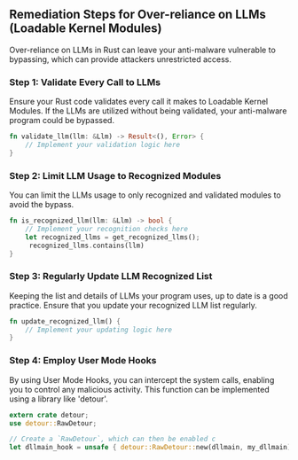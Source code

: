 

## Remediation Steps for Over-reliance on LLMs (Loadable Kernel Modules)
Over-reliance on LLMs in Rust can leave your anti-malware vulnerable to bypassing, which can provide attackers unrestricted access.

### Step 1: Validate Every Call to LLMs
Ensure your Rust code validates every call it makes to Loadable Kernel Modules. If the LLMs are utilized without being validated, your anti-malware program could be bypassed.

```rust
fn validate_llm(llm: &Llm) -> Result<(), Error> {
    // Implement your validation logic here
}
```

### Step 2: Limit LLM Usage to Recognized Modules
You can limit the LLMs usage to only recognized and validated modules to avoid the bypass.

```rust
fn is_recognized_llm(llm: &Llm) -> bool {
    // Implement your recognition checks here
    let recognized_llms = get_recognized_llms();
     recognized_llms.contains(llm)
}
```

### Step 3: Regularly Update LLM Recognized List
Keeping the list and details of LLMs your program uses, up to date is a good practice. Ensure that you update your recognized LLM list regularly.

```rust
fn update_recognized_llm() {
    // Implement your updating logic here
}
```

### Step 4: Employ User Mode Hooks
By using User Mode Hooks, you can intercept the system calls, enabling you to control any malicious activity. This function can be implemented using a library like 'detour'.

```rust
extern crate detour;
use detour::RawDetour;

// Create a `RawDetour`, which can then be enabled c
let dllmain_hook = unsafe { detour::RawDetour::new(dllmain, my_dllmain)? };
```
